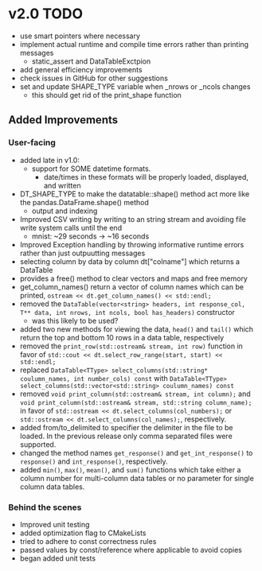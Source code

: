 # v2.0 TODO

+ use smart pointers where necessary
+ implement actual runtime and compile time errors rather than printing messages
    + static_assert and DataTableExctpion
+ add general efficiency improvements
+ check issues in GitHub for other suggestions
+ set and update SHAPE_TYPE variable when _nrows or _ncols changes
    + this should get rid of the print_shape function

## Added Improvements

### User-facing
+ added late in v1.0:
    + support for SOME datetime formats.
        + date/times in these formats will be properly loaded, displayed, and written
+ DT_SHAPE_TYPE to make the datatable::shape() method act more like the pandas.DataFrame.shape() method
    + output and indexing
+ Improved CSV writing by writing to an string stream and avoiding file write system calls until the end
    + mnist: ~29 seconds -> ~16 seconds
+ Improved Exception handling by throwing informative runtime errors rather than just outpuutting messages
+ selecting column by data by column dt["colname"] which returns a DataTable<T>
+ provides a free() method to clear vectors and maps and free memory
+ get_column_names() return a vector of column names which can be printed, `ostream << dt.get_column_names() << std::endl;`
+ removed the `DataTable(vector<string> headers, int response_col, T** data, int nrows, int ncols, bool has_headers)` constructor
    + was this likely to be used?
+ added two new methods for viewing the data, `head()` and `tail()` which return the top and bottom 10 rows in a data table, respectively
+ removed the `print_row(std::ostream& stream, int row)` function in favor of `std::cout << dt.select_row_range(start, start) << std::endl;`
+ replaced `DataTable<TType> select_columns(std::string* coulumn_names, int number_cols) const` with `DataTable<TType> select_columns(std::vector<std::string> coulumn_names) const`
+ removed `void print_column(std::ostream& stream, int column);` and `void print_column(std::ostream& stream, std::string column_name);` in favor of `std::ostream << dt.select_columns(col_numbers);` or `std::ostream << dt.select_columns(col_names);`, respectively.
+ added from/to_delimited to specifier the delimiter in the file to be loaded. In the previous release only comma separated files were supported.
+ changed the method names `get_response()` and `get_int_response()` to `response()` and `int_response()`, respectively.
+ added `min()`, `max()`, `mean()`, and `sum()` functions which take either a column number for multi-column data tables or no parameter for single column data tables.


### Behind the scenes
+ Improved unit testing
+ added optimization flag to CMakeLists
+ tried to adhere to const correctness rules
+ passed values by const/reference where applicable to avoid copies
+ began added unit tests 
